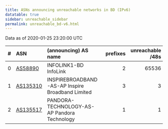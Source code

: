 ```yaml
---
title: ASNs announcing unreachable networks in BD (IPv6)
datatable: true
sidebar: unreachable_sidebar
permalink: unreachable_bd-v6.html
---
```


Data as of 2020-01-25 23:20:00 UTC


<div class="datatable-begin"></div>

|   # | ASN                                      | (announcing) AS name                             |   prefixes |   unreachable /48s |
|----:|:-----------------------------------------|:-------------------------------------------------|-----------:|-------------------:|
|   0 | [AS58890](unreachable_AS58890-v6.html)   | INFOLINK1-BD InfoLink                            |          2 |              65536 |
|   1 | [AS135310](unreachable_AS135310-v6.html) | INSPIREBROADBAND-AS-AP Inspire Broadband Limited |          3 |                  3 |
|   2 | [AS135517](unreachable_AS135517-v6.html) | PANDORA-TECHNOLOGY-AS-AP Pandora Technology      |          1 |                  1 |

<div class="datatable-end"></div>
